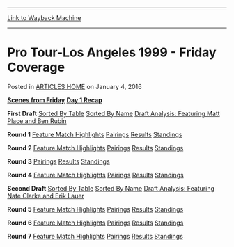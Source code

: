 
---
[Link to Wayback Machine](https://web.archive.org/web/20171031054708/https://magic.wizards.com/en/articles/archive/pro-tour-los-angeles-1999-friday-coverage-2016-01-04)

[_metadata_:description]:- "Scenes from Friday Day 1 Recap  "
[_metadata_:generator]:- "Drupal 7 (http://drupal.org)"
[_metadata_:node]:- "960311"
[_metadata_:publish_date]:- "2016-01-04"
[_metadata_:source]:- "div-main-content"
[_metadata_:title]:- "Pro Tour-Los Angeles 1999 - Friday Coverage"
[_metadata_:wayback_capture_timestamp]:- "2017-10-31 05:47:08"
[_metadata_:wayback_raw_url]:- "https://web.archive.org/web/20171031054708id_/https://magic.wizards.com/en/articles/archive/pro-tour-los-angeles-1999-friday-coverage-2016-01-04"
[_metadata_:wayback_url]:- "https://magic.wizards.com/en/articles/archive/pro-tour-los-angeles-1999-friday-coverage-2016-01-04"
---


Pro Tour-Los Angeles 1999 - Friday Coverage
===========================================



 Posted in [ARTICLES HOME](/en/articles)
 on January 4, 2016 










[**Scenes from Friday**](http://magic.wizards.com/en/articles/archive/pro-tour-los-angeles-1999-scenes-friday-2000-01-01)
[**Day 1 Recap**](http://magic.wizards.com/en/articles/archive/pro-tour-los-angeles-1999-day-one-recap-2000-01-01)
 



**First Draft**
[Sorted By Table](http://magic.wizards.com/en/articles/archive/pro-tour-los-angeles-1999-first-pods-table-2000-01-01)
[Sorted By Name](http://magic.wizards.com/en/articles/archive/pro-tour-los-angeles-1999-first-pods-name-2000-01-01)
[Draft Analysis: Featuring Matt Place and Ben Rubin](http://magic.wizards.com/en/articles/archive/pro-tour-los-angeles-1999-first-draft-pod-featuring-matt-place-and-ben-rubin-2000)
 



**Round 1**
[Feature Match Highlights](http://magic.wizards.com/en/articles/archive/pro-tour-los-angeles-1999-round-1-feature-matches-2016-01-04)
[Pairings](http://magic.wizards.com/en/articles/archive/pro-tour-los-angeles-1999-results-after-round-1-2000-01-01)
[Results](http://magic.wizards.com/en/articles/archive/pro-tour-los-angeles-1999-results-after-round-1-2000-01-01)
[Standings](http://magic.wizards.com/en/articles/archive/pro-tour-los-angeles-1999-standings-after-round-1-2000-01-01)
 



**Round 2**
[Feature Match Highlights](http://magic.wizards.com/en/articles/archive/pro-tour-los-angeles-1999-round-2-feature-matches-2000-01-01)
[Pairings](http://magic.wizards.com/en/articles/archive/pro-tour-los-angeles-1999-round-2-pairings-2000-01-01)
[Results](http://magic.wizards.com/en/articles/archive/pro-tour-los-angeles-1999-results-after-round-2-2000-01-01)
[Standings](http://magic.wizards.com/en/articles/archive/pro-tour-los-angeles-1999-standings-after-round-2-2000-01-01)
 



**Round 3**
[Pairings](http://magic.wizards.com/en/articles/archive/pro-tour-los-angeles-1999-round-3-pairings-2000-01-01)
[Results](http://magic.wizards.com/en/articles/archive/pro-tour-los-angeles-1999-results-after-round-3-2000-01-01)
[Standings](http://magic.wizards.com/en/articles/archive/pro-tour-los-angeles-1999-standings-after-round-3-2000-01-01)
 



**Round 4**
[Feature Match Highlights](http://magic.wizards.com/en/articles/archive/pro-tour-los-angeles-1999-round-4-feature-matches-2000-01-01)
[Pairings](http://magic.wizards.com/en/articles/archive/pro-tour-los-angeles-1999-round-4-pairings-2000-01-01)
[Results](http://magic.wizards.com/en/articles/archive/pro-tour-los-angeles-1999-results-after-round-4-2000-01-01)
[Standings](http://magic.wizards.com/en/articles/archive/pro-tour-los-angeles-1999-standings-after-round-4-2000-01-01)
 



**Second Draft**
[Sorted By Table](http://magic.wizards.com/en/articles/archive/pro-tour-los-angeles-1999-second-pods-table-2000-01-01)
[Sorted By Name](http://magic.wizards.com/en/articles/archive/pro-tour-los-angeles-1999-second-pods-name-2000-01-01)
[Draft Analysis: Featuring Nate Clarke and Erik Lauer](http://magic.wizards.com/en/articles/archive/pro-tour-los-angeles-1999-second-draft-pod-featuring-nate-clarke-and-erik-lauer)
 



**Round 5**
[Feature Match Highlights](http://magic.wizards.com/en/articles/archive/pro-tour-los-angeles-1999-round-5-feature-matches-2000-01-01)
[Pairings](http://magic.wizards.com/en/articles/archive/pro-tour-los-angeles-1999-round-5-pairings-2000-01-01)
[Results](http://magic.wizards.com/en/articles/archive/pro-tour-los-angeles-1999-results-after-round-5-2000-01-01)
[Standings](http://magic.wizards.com/en/articles/archive/pro-tour-los-angeles-1999-standings-after-round-5-2000-01-01)
 



**Round 6**
[Feature Match Highlights](http://magic.wizards.com/en/articles/archive/pro-tour-los-angeles-1999-round-6-feature-matches-2000-01-01)
[Pairings](http://magic.wizards.com/en/articles/archive/pro-tour-los-angeles-1999-round-6-pairings-2000-01-01)
[Results](http://magic.wizards.com/en/articles/archive/pro-tour-los-angeles-1999-results-after-round-6-2000-01-01)
[Standings](http://magic.wizards.com/en/articles/archive/pro-tour-los-angeles-1999-standings-after-round-6-2000-01-01)
 



**Round 7**
[Feature Match Highlights](http://magic.wizards.com/en/articles/archive/pro-tour-los-angeles-1999-round-7-feature-matches-2000-01-01)
[Pairings](http://magic.wizards.com/en/articles/archive/pro-tour-los-angeles-1999-round-7-pairings-2000-01-01)
[Results](http://magic.wizards.com/en/articles/archive/pro-tour-los-angeles-1999-results-after-round-7-2000-01-01)
[Standings](http://magic.wizards.com/en/articles/archive/pro-tour-los-angeles-1999-standings-after-round-7-2000-01-01)
 









